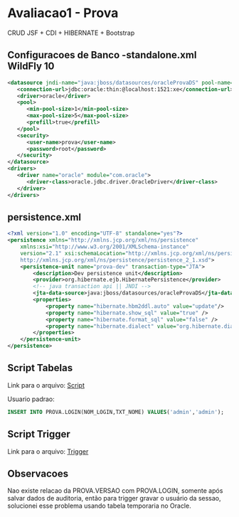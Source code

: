 # Avaliacao1 - Prova
CRUD JSF + CDI + HIBERNATE + Bootstrap


## Configuracoes de Banco -standalone.xml WildFly 10

```xml
<datasource jndi-name="java:jboss/datasources/oracleProvaDS" pool-name="provaDS" enabled="true">
   <connection-url>jdbc:oracle:thin:@localhost:1521:xe</connection-url>
   <driver>oracle</driver>
   <pool>
      <min-pool-size>1</min-pool-size>
      <max-pool-size>5</max-pool-size>
      <prefill>true</prefill>
   </pool>
   <security>
      <user-name>prova</user-name>
      <password>root</password>
   </security>
</datasource>
<drivers>
   <driver name="oracle" module="com.oracle">
      <driver-class>oracle.jdbc.driver.OracleDriver</driver-class>
   </driver>
</drivers>
```

## persistence.xml

```xml
<?xml version="1.0" encoding="UTF-8" standalone="yes"?>
<persistence xmlns="http://xmlns.jcp.org/xml/ns/persistence"
    xmlns:xsi="http://www.w3.org/2001/XMLSchema-instance"
    version="2.1" xsi:schemaLocation="http://xmlns.jcp.org/xml/ns/persistence
    http://xmlns.jcp.org/xml/ns/persistence/persistence_2_1.xsd">
    <persistence-unit name="prova-dev" transaction-type="JTA">
        <description>Dev persistence unit</description>
        <provider>org.hibernate.ejb.HibernatePersistence</provider>
        <!-- java transaction api || JNDI -->
        <jta-data-source>java:jboss/datasources/oracleProvaDS</jta-data-source>
        <properties>
            <property name="hibernate.hbm2ddl.auto" value="update"/>
            <property name="hibernate.show_sql" value="true" />
            <property name="hibernate.format_sql" value="false" />
            <property name="hibernate.dialect" value="org.hibernate.dialect.OracleDialect"/>
        </properties>
    </persistence-unit>
</persistence>
```

## Script Tabelas
Link para o arquivo: [Script](https://github.com/marcusjpl/avaliacao1/blob/master/scriptSQL.sql)

Usuario padrao:
```sql
INSERT INTO PROVA.LOGIN(NOM_LOGIN,TXT_NOME) VALUES('admin','admin');
```
## Script Trigger
Link para o arquivo: [Trigger](https://github.com/marcusjpl/avaliacao1/blob/master/trigger.sql)

## Observacoes
Nao existe relacao da PROVA.VERSAO com PROVA.LOGIN, somente após salvar dados de auditoria, então para trigger gravar o usuário da sessao, solucionei esse problema usando tabela temporaria no Oracle.
